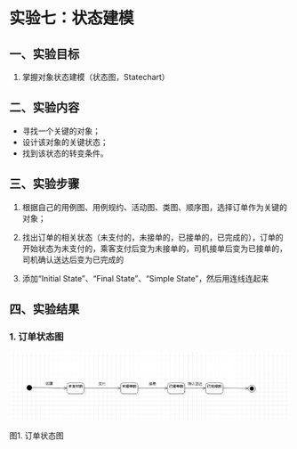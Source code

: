 # 实验七：状态建模

## 一、实验目标

1. 掌握对象状态建模（状态图，Statechart）

## 二、实验内容

- 寻找一个关键的对象；
- 设计该对象的关键状态；
- 找到该状态的转变条件。

## 三、实验步骤

1. 根据自己的用例图、用例规约、活动图、类图、顺序图，选择订单作为关键的对象；

2. 找出订单的相关状态（未支付的，未接单的，已接单的，已完成的），订单的开始状态为未支付的，乘客支付后变为未接单的，司机接单后变为已接单的，司机确认送达后变为已完成的

3. 添加“Initial State”、“Final State”、“Simple State”，然后用连线连起来

## 四、实验结果

### 1. 订单状态图

![订单状态图](./Lab7-1.jpg)

图1. 订单状态图